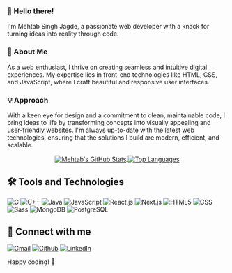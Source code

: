 ### 👋 Hello there! 
I'm Mehtab Singh Jagde, a passionate web developer with a knack for turning ideas into reality through code.

### 🚀 About Me
As a web enthusiast, I thrive on creating seamless and intuitive digital experiences. My expertise lies in front-end technologies like HTML, CSS, and JavaScript, where I craft beautiful and responsive user interfaces.

### 💡 Approach
With a keen eye for design and a commitment to clean, maintainable code, I bring ideas to life by transforming concepts into visually appealing and user-friendly websites. I'm always up-to-date with the latest web technologies, ensuring that the solutions I build are modern, efficient, and scalable.

<div align="center">
    <a href="https://github.com/MehtabSJ003"">
        <img align="center" src="https://github-readme-stats.vercel.app/api?username=MehtabSJ003&theme=bear&show_icons=true" alt="Mehtab's GitHub Stats">
    </a>
    <a href="https://github.com/MehtabSJ003">
        <img align="center" src="https://github-readme-stats.vercel.app/api/top-langs/?username=MehtabSJ003&theme=bear&hide_progress=true&layout=compact" alt="Top Languages">
    </a>
</div>

## :hammer_and_wrench: Tools and Technologies
<p>
  <img alt="C" src="https://img.shields.io/badge/-C-A8B9CC?style=flat-square&logo=c&logoColor=white" />
  <img alt="C++" src="https://img.shields.io/badge/-C++-00599C?style=flat-square&logo=c%2B%2B&logoColor=white" />
  <img alt="Java" src="https://img.shields.io/badge/-Java-007396?style=flat-square&logo=java&logoColor=white" />
  <img alt="JavaScript" src="https://img.shields.io/badge/-JavaScript-F7DF1E?style=flat-square&logo=javascript&logoColor=black" />
  <img alt="React.js" src="https://img.shields.io/badge/-React.js-61DAFB?style=flat-square&logo=react&logoColor=white" />
  <img alt="Next.js" src="https://img.shields.io/badge/-Next.js-000000?style=flat-square&logo=next.js&logoColor=white" />
  <img alt="HTML5" src="https://img.shields.io/badge/-HTML5-E34F26?style=flat-square&logo=html5&logoColor=white" />
  <img alt="CSS" src="https://img.shields.io/badge/-CSS-1572B6?style=flat-square&logo=css3&logoColor=white" />
  <img alt="Sass" src="https://img.shields.io/badge/-Sass-CC6699?style=flat-square&logo=sass&logoColor=white" />
  <img alt="MongoDB" src="https://img.shields.io/badge/-MongoDB-47A248?style=flat-square&logo=mongodb&logoColor=white" />
  <img alt="PostgreSQL" src="https://img.shields.io/badge/-PostgreSQL-336791?style=flat-square&logo=postgresql&logoColor=white" />
</p>

## :link: Connect with me
<p>
  <a href="mailto:work.mehtabsingh@gmail.com" target="_blank"><img alt="Gmail" src="https://img.shields.io/badge/Gmail-%23D14836.svg?&style=for-the-badge&logo=gmail&logoColor=white" /></a>
  <a href="https://github.com/MehtabSJ003" target="_blank"><img alt="Github" src="https://img.shields.io/badge/GitHub-%2312100E.svg?&style=for-the-badge&logo=Github&logoColor=white" /></a> 
  <a href="https://www.linkedin.com/in/mehtab-singh-jagde-01313925b/" target="_blank"><img alt="LinkedIn" src="https://img.shields.io/badge/linkedin-%230077B5.svg?&style=for-the-badge&logo=linkedin&logoColor=white" /></a>
</p>

Happy coding! 🚀

